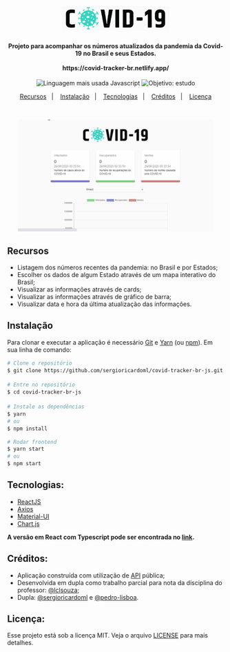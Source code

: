 <h1 align="center">
  <br>
  <img alt="Covid Tracker BR" src="https://github.com/sergioricardoml/covid-tracker-br/blob/master/img-github/covid-tracker.png?raw=true" width="250px">
</h1>

<h4 align="center">
  Projeto para acompanhar os números atualizados da pandemia da Covid-19 no Brasil e seus Estados.
  <br />
  <br />
  https://covid-tracker-br.netlify.app/
</h4>

<p align="center">
  <img alt="Linguagem mais usada Javascript" src="https://img.shields.io/github/languages/top/sergioricardoml/covid-tracker-br?style=flat">
  <img alt="Objetivo: estudo" src="https://img.shields.io/badge/purpose-study-lightgrey?style=flat">
</p>

<p align="center">
  <a href="#recursos">Recursos</a>&nbsp;&nbsp;&nbsp;|&nbsp;&nbsp;&nbsp;
  <a href="#instalação">Instalação</a>&nbsp;&nbsp;&nbsp;|&nbsp;&nbsp;&nbsp;
  <a href="#tecnologias">Tecnologias</a>&nbsp;&nbsp;&nbsp;|&nbsp;&nbsp;&nbsp;
  <a href="#créditos">Créditos</a>&nbsp;&nbsp;&nbsp;|&nbsp;&nbsp;&nbsp;
  <a href="#licença">Licença</a>
</p>

<br />

<p align="center">
  <img src="https://github.com/sergioricardoml/covid-tracker-br/blob/master/img-github/covid-tracker.gif?raw=true" width="90%">
</p>

## Recursos
- Listagem dos números recentes da pandemia: no Brasil e por Estados;
- Escolher os dados de algum Estado através de um mapa interativo do Brasil;
- Visualizar as informações através de cards;
- Visualizar as informações através de gráfico de barra;
- Visualizar data e hora da última atualização das informações.

## Instalação

Para clonar e executar a aplicação é necessário [Git](https://git-scm.com) e [Yarn](https://yarnpkg.com/) (ou [npm](http://npmjs.com)). Em sua linha de comando:

```bash
# Clone o repositório
$ git clone https://github.com/sergioricardoml/covid-tracker-br-js.git

# Entre no repositório
$ cd covid-tracker-br-js

# Instale as dependências
$ yarn
# ou
$ npm install
```
```bash
# Rodar frontend
$ yarn start
# ou
$ npm start
```
## Tecnologias:
- [ReactJS](https://pt-br.reactjs.org/)
- [Axios](https://github.com/axios/axios)
- [Material-UI](https://material-ui.com/pt/)
- [Chart.js](https://www.chartjs.org/)

**A versão em React com Typescript pode ser encontrada no [link](https://github.com/sergioricardoml/covid-tracker-br-ts).**

## Créditos:
- Aplicação construída com utilização de [API](https://covid19.mathdro.id/api/) pública;
- Desenvolvida em dupla como trabalho parcial para nota da disciplina do professor: [@lclsouza](https://github.com/lclsouza);
- Dupla: [@sergioricardoml](https://github.com/sergioricardoml) e [@pedro-lisboa](https://github.com/pedro-lisboa).

## Licença:
Esse projeto está sob a licença MIT. Veja o arquivo [LICENSE](LICENSE) para mais detalhes.
